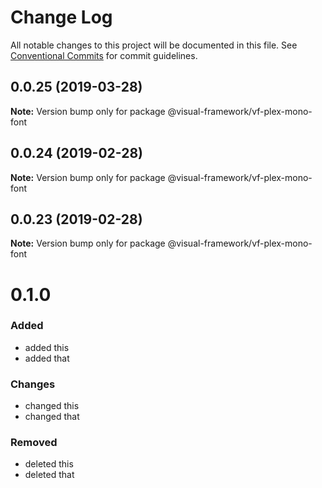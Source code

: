 # Change Log

All notable changes to this project will be documented in this file.
See [Conventional Commits](https://conventionalcommits.org) for commit guidelines.

## 0.0.25 (2019-03-28)

**Note:** Version bump only for package @visual-framework/vf-plex-mono-font





## 0.0.24 (2019-02-28)

**Note:** Version bump only for package @visual-framework/vf-plex-mono-font





## 0.0.23 (2019-02-28)

**Note:** Version bump only for package @visual-framework/vf-plex-mono-font





# 0.1.0

### Added
- added this
- added that

### Changes

- changed this
- changed that

### Removed

- deleted this
- deleted that
